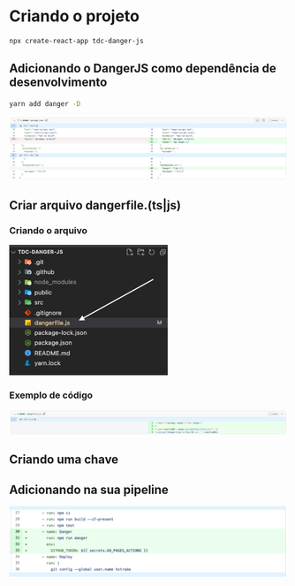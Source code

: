 # Criando o projeto

```bash
npx create-react-app tdc-danger-js
```

## Adicionando o DangerJS como dependência de desenvolvimento

```bash
yarn add danger -D
```

![dangerjs-dev](https://github.com/hstrada/tdc-danger-js/blob/master/.github/readme/dangerjs-dev.png?raw=true)

## Criar arquivo dangerfile.(ts|js)

### Criando o arquivo

![criar arquivo dangerfile](https://github.com/hstrada/tdc-danger-js/blob/master/.github/readme/criar-arquivo-dangerfile.png?raw=true)

### Exemplo de código

![exemplo dangerfile](https://github.com/hstrada/tdc-danger-js/blob/master/.github/readme/dangerfile-exemplo.png?raw=true)

## Criando uma chave 

## Adicionando na sua pipeline

![dangerjs adicionado a pipeline](https://github.com/hstrada/tdc-danger-js/blob/master/.github/readme/pipeline-dangerjs.png?raw=true)